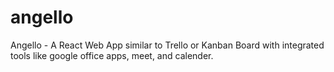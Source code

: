 # angello
Angello - A React Web App similar to Trello or Kanban Board with integrated tools like google office apps, meet, and calender.
